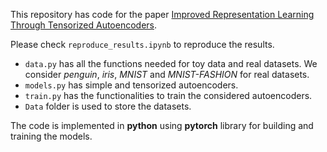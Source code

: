 This repository has code for the paper [Improved Representation Learning Through Tensorized Autoencoders](https://arxiv.org/pdf/2212.01046.pdf).

Please check `reproduce_results.ipynb` to reproduce the results.

* `data.py` has all the functions needed for toy data and real datasets. We consider *penguin*, *iris*, *MNIST* and *MNIST-FASHION* for real datasets.
* `models.py` has simple and tensorized autoencoders.
* `train.py` has the functionalities to train the considered autoencoders.
* `Data` folder is used to store the datasets.

The code is implemented in **python** using **pytorch** library for building and training the models.